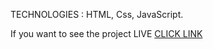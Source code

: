 TECHNOLOGIES : HTML, Css, JavaScript.

If you want to see the project LIVE  <a href="https://patrycjazadrozna.github.io/blog-website/">CLICK LINK</a>
